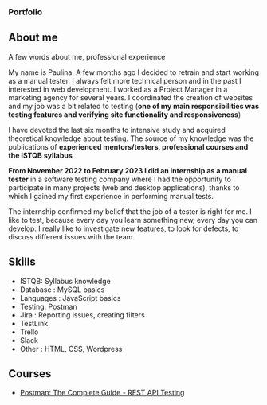 ### Portfolio
## About me
A few words about me, professional experience

My name is Paulina. A few months ago I decided to retrain and start working as a manual tester.
I always felt more technical person and in the past I interested in web development. I worked as a Project Manager in a marketing agency for several years.
I coordinated the creation of websites and my job was a bit related to testing (**one of my main responsibilities was testing features and verifying site functionality and responsiveness**)

I have devoted the last six months to intensive study and acquired theoretical knowledge about testing.
The source of my knowledge was the publications of **experienced mentors/testers, professional courses and the ISTQB syllabus**

**From November 2022 to February 2023 I did an internship as a manual tester** in a software testing company where I had the opportunity to participate in many projects (web and desktop applications), thanks to which I gained my first experience in performing manual tests.

The internship confirmed my belief that the job of a tester is right for me. I like to test, because every day you learn something new, every day you can develop. I really like to investigate new features, to look for defects, to discuss different issues with the team.

## Skills

* ISTQB: Syllabus knowledge
* Database : MySQL basics
* Languages : JavaScript basics 
* Testing: Postman
* Jira : Reporting issues, creating filters
* TestLink
* Trello
* Slack
* Other : HTML, CSS, Wordpress 

## Courses

* [Postman: The Complete Guide - REST API Testing](https://www.udemy.com/course/postman-the-complete-guide/)
